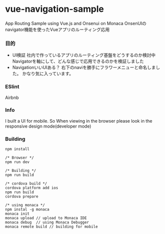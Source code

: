 # vue-navigation-sample
App Routing Sample using Vue.js and Onsenui on Monaca
OnsenUIのnavigator機能を使ったVueアプリのルーティング応用

### 目的
- UI検証
社内で作っているアプリのルーティング基盤をどうするのか検討中  
Navigatorを軸にして、どんな感じで応用できるのかを検証しました
- NavigationいいUIある？
右下のnaviを勝手にフラワーメニューと命名しました。
かなり気に入っています。

### ESlint
Airbnb

### Info
I built a UI for mobile.
So When viewing in the browser please look in the responsive design mode(developer mode)

### Building
```
npm install

/* Browser */
npm run dev

/* Building */
npm run build

/* cordova build */
cordova platform add ios
npm run build
cordova prepare

/* using monaca */
npm instal -g monaca
monaca init
monaca upload // upload to Monaca IDE
monaca debug  // using Monaca Debugger
monaca remote build // building for mobile
```
